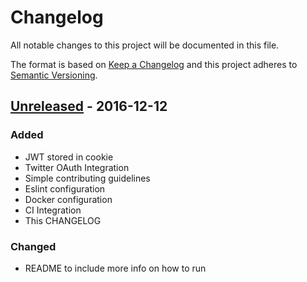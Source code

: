 # Changelog
All notable changes to this project will be documented in this file.

The format is based on [Keep a Changelog](http://keepachangelog.com/)
and this project adheres to [Semantic Versioning](http://semver.org/).

## [Unreleased] - 2016-12-12
### Added
- JWT stored in cookie
- Twitter OAuth Integration
- Simple contributing guidelines
- Eslint configuration
- Docker configuration
- CI Integration
- This CHANGELOG

### Changed
- README to include more info on how to run

[Unreleased]: https://github.com/olivierlacan/keep-a-changelog/compare/master...develop

